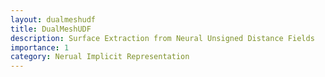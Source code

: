 ```yaml
---
layout: dualmeshudf
title: DualMeshUDF
description: Surface Extraction from Neural Unsigned Distance Fields
importance: 1
category: Nerual Implicit Representation
---
```


<title>DualMeshUDF</title>
